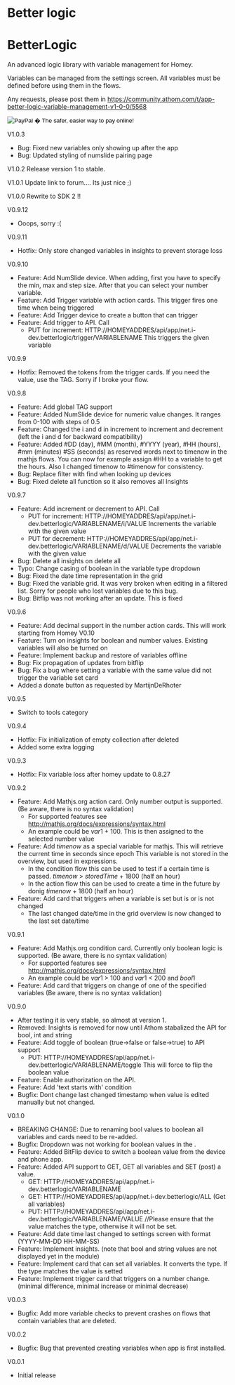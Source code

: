 # Better logic

# BetterLogic
An advanced logic library with variable management for Homey.

Variables can be managed from the settings screen. All variables must be defined before using them in the flows.

Any requests, please post them in https://community.athom.com/t/app-better-logic-variable-management-v1-0-0/5568

<form action="https://www.paypal.com/cgi-bin/webscr" method="post" target="_top">
<input type="hidden" name="cmd" value="_s-xclick">
<input type="hidden" name="hosted_button_id" value="4MCP3TLK2LS3N">
<input type="image" src="https://www.paypalobjects.com/en_US/GB/i/btn/btn_donateCC_LG.gif" border="0" name="submit" alt="PayPal � The safer, easier way to pay online!">
<img alt="" border="0" src="https://www.paypalobjects.com/nl_NL/i/scr/pixel.gif" width="1" height="1">
</form>

V1.0.3
* Bug: Fixed new variables only showing up after the app
* Bug: Updated styling of numslide pairing page

V1.0.2 Release version 1 to stable.

V1.0.1 Update link to forum.... Its just nice ;)

V1.0.0
Rewrite to SDK 2 !!

V0.9.12
* Ooops, sorry :(

V0.9.11
* Hotfix: Only store changed variables in insights to prevent storage loss

V0.9.10
* Feature: Add NumSlide device. When adding, first you have to specify the min, max and step size. After that you can select your number variable.
* Feature: Add Trigger variable with action cards. This trigger fires one time when being triggered
* Feature: Add Trigger device to create a button that can trigger
* Feature: Add trigger to API. Call
	* PUT for increment: HTTP://HOMEYADDRES/api/app/net.i-dev.betterlogic/trigger/VARIABLENAME This triggers the given variable


V0.9.9
* Hotfix: Removed the tokens from the trigger cards. If you need the value, use the TAG. Sorry if I broke your flow.

V0.9.8
* Feature: Add global TAG support
* Feature: Added NumSlide device for numeric value changes. It ranges from 0-100 with steps of 0.5
* Feature: Changed the i and d in increment to increment and decrement (left the i and d for backward compatibility)
* Feature: Added #DD (day), #MM (month), #YYYY (year), #HH (hours), #mm (minutes) #SS (seconds) as reserved words next to timenow in the mathjs flows. You can now for example assign #HH to a variable to get the hours. Also I changed timenow to #timenow for consistency.
* Bug: Replace filter with find when looking up devices
* Bug: Fixed delete all function so it also removes all Insights

V0.9.7
* Feature: Add increment or decrement to API. Call
	* PUT for increment: HTTP://HOMEYADDRES/api/app/net.i-dev.betterlogic/VARIABLENAME/i/VALUE  Increments the variable with the given value
	* PUT for decrement: HTTP://HOMEYADDRES/api/app/net.i-dev.betterlogic/VARIABLENAME/d/VALUE  Decrements the variable with the given value
* Bug: Delete all insights on delete all
* Typo: Change casing of boolean in the variable type dropdown
* Bug: Fixed the date time representation in the grid
* Bug: Fixed the variable grid. It was very broken when editing in a filtered list. Sorry for people who lost variables due to this bug.
* Bug: Bitflip was not working after an update. This is fixed

V0.9.6
* Feature: Add decimal support in the number action cards. This will work starting from Homey V0.10
* Feature: Turn on insights for boolean and number values. Existing variables will also be turned on
* Feature: Implement backup and restore of variables offline
* Bug: Fix propagation of updates from bitflip
* Bug: Fix a bug where setting a variable with the same value did not trigger the variable set card
* Added a donate button as requested by MartijnDeRhoter

V0.9.5
* Switch to tools category

V0.9.4
* Hotfix: Fix initialization of empty collection after deleted
* Added some extra logging

V0.9.3
* Hotfix: Fix variable loss after homey update to 0.8.27


V0.9.2
* Feature: Add Mathjs.org action card. Only number output is supported. (Be aware, there is no syntax validation)
    * For supported features see http://mathjs.org/docs/expressions/syntax.html
	* An example could be $var1$ + 100. This is then assigned to the selected number value
* Feature: Add $timenow$ as a special variable for mathjs. This will retrieve the current time in seconds since epoch This variable is not stored in the overview, but used in expressions.
	* In the condition flow this can be used to test if a certain time is passed. $timenow$ > $storedTime$ + 1800 (half an hour)
    * In the action flow this can be used to create a time in the future by donig $timenow$ + 1800 (half an hour)
* Feature: Add card that triggers when a variable is set but is or is not changed
	* The last changed date/time in the grid overview is now changed to the last set date/time

V0.9.1
* Feature: Add Mathjs.org condition card. Currently only boolean logic is supported. (Be aware, there is no syntax validation)
    * For supported features see http://mathjs.org/docs/expressions/syntax.html
	* An example could be $var1$ > 100 and $var1$ < 200 and $bool1$
* Feature: Add card that triggers on change of one of the specified variables (Be aware, there is no syntax validation)

V0.9.0
* After testing it is very stable, so almost at version 1.
* Removed: Insights is removed for now until Athom stabalized the API for bool, int and string
* Feature: Add toggle of boolean (true->false or false->true) to API support
    * PUT: HTTP://HOMEYADDRES/api/app/net.i-dev.betterlogic/VARIABLENAME/toggle This will force to flip the boolean value
* Feature: Enable authorization on the API.	   
* Feature: Add 'text starts with' condition
* Bugfix: Dont change last changed timestamp when value is edited manually but not changed.

V0.1.0

* BREAKING CHANGE: Due to renaming bool values to boolean all variables and cards need to be re-added.
* Bugfix: Dropdown was not working for boolean values in the .
* Feature: Added BitFlip device to switch a boolean value from the device and phone app.
* Feature: Added API support to GET, GET all variables and SET (post) a value.
	* GET: HTTP://HOMEYADDRES/api/app/net.i-dev.betterlogic/VARIABLENAME
	* GET: HTTP://HOMEYADDRES/api/app/net.i-dev.betterlogic/ALL (Get all variables)
	* PUT: HTTP://HOMEYADDRES/api/app/net.i-dev.betterlogic/VARIABLENAME/VALUE  //Please ensure that the value matches the type, otherwise it will not be set.
* Feature: Add date time last changed to settings screen with format (YYYY-MM-DD HH-MM-SS)
* Feature: Implement insights. (note that bool and string values are not displayed yet in the module)
* Feature: Implement card that can set all variables. It converts the type. If the type matches the value is setted
* Feature: Implement trigger card that triggers on a number change. (minimal difference, minimal increase or minimal decrease)

V0.0.3
* Bugfix: Add more variable checks to prevent crashes on flows that contain variables that are deleted.

V0.0.2
* Bugfix: Bug that prevented creating variables when app is first installed.

V0.0.1
* Initial release

